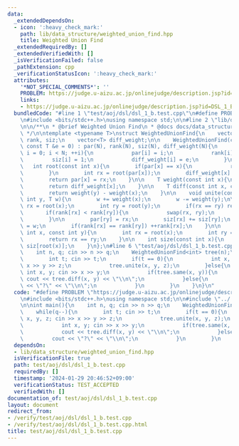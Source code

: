 ```yaml
---
data:
  _extendedDependsOn:
  - icon: ':heavy_check_mark:'
    path: lib/data_structure/weighted_union_find.hpp
    title: Weighted Union Find
  _extendedRequiredBy: []
  _extendedVerifiedWith: []
  _isVerificationFailed: false
  _pathExtension: cpp
  _verificationStatusIcon: ':heavy_check_mark:'
  attributes:
    '*NOT_SPECIAL_COMMENTS*': ''
    PROBLEM: https://judge.u-aizu.ac.jp/onlinejudge/description.jsp?id=DSL_1_B
    links:
    - https://judge.u-aizu.ac.jp/onlinejudge/description.jsp?id=DSL_1_B
  bundledCode: "#line 1 \"test/aoj/dsl/dsl_1_b.test.cpp\"\n#define PROBLEM \"https://judge.u-aizu.ac.jp/onlinejudge/description.jsp?id=DSL_1_B\"\
    \n#include <bits/stdc++.h>\nusing namespace std;\n\n#line 2 \"lib/data_structure/weighted_union_find.hpp\"\
    \n\n/**\n * @brief Weighted Union Find\n * @docs docs/data_structure/weighted_union_find.md\n\
    \ */\n\ntemplate <typename T>\nstruct WeightedUnionFind{\n    vector<int> par,\
    \ rank, siz;\n    vector<T> diff_weight;\n\n    WeightedUnionFind(const int N,\
    \ const T &e = 0) : par(N), rank(N), siz(N), diff_weight(N){\n        for(int\
    \ i = 0; i < N; ++i){\n            par[i] = i;\n            rank[i] = 0;\n   \
    \         siz[i] = 1;\n            diff_weight[i] = e;\n        }\n    }\n\n \
    \   int root(const int x){\n        if(par[x] == x){\n            return x;\n\
    \        }\n        int rx = root(par[x]);\n        diff_weight[x] += diff_weight[par[x]];\n\
    \        return par[x] = rx;\n    }\n\n    T weight(const int x){\n        root(x);\n\
    \        return diff_weight[x];\n    }\n\n    T diff(const int x, const int y){\n\
    \        return weight(y) - weight(x);\n    }\n\n    void unite(const int x, const\
    \ int y, T w){\n        w += weight(x);\n        w -= weight(y);\n\n        int\
    \ rx = root(x);\n        int ry = root(y);\n        if(rx == ry) return;\n\n \
    \       if(rank[rx] < rank[ry]){\n            swap(rx, ry);\n            w = -w;\n\
    \        }\n\n        par[ry] = rx;\n        siz[rx] += siz[ry];\n        diff_weight[ry]\
    \ = w;\n        if(rank[rx] == rank[ry]) ++rank[rx];\n    }\n\n    bool same(const\
    \ int x, const int y){\n        int rx = root(x);\n        int ry = root(y);\n\
    \        return rx == ry;\n    }\n\n    int size(const int x){\n        return\
    \ siz[root(x)];\n    }\n};\n#line 6 \"test/aoj/dsl/dsl_1_b.test.cpp\"\n\nint main(){\n\
    \    int n, q; cin >> n >> q;\n    WeightedUnionFind<int> tree(n);\n    while(q--){\n\
    \        int t; cin >> t;\n        if(t == 0){\n            int x, y, z; cin >>\
    \ x >> y >> z;\n            tree.unite(x, y, z);\n        }else{\n           \
    \ int x, y; cin >> x >> y;\n            if(tree.same(x, y)){\n               \
    \ cout << tree.diff(x, y) << \"\\n\";\n            }else{\n                cout\
    \ << \"?\" << \"\\n\";\n            }\n        }\n    }\n}\n"
  code: "#define PROBLEM \"https://judge.u-aizu.ac.jp/onlinejudge/description.jsp?id=DSL_1_B\"\
    \n#include <bits/stdc++.h>\nusing namespace std;\n\n#include \"../../../lib/data_structure/weighted_union_find.hpp\"\
    \n\nint main(){\n    int n, q; cin >> n >> q;\n    WeightedUnionFind<int> tree(n);\n\
    \    while(q--){\n        int t; cin >> t;\n        if(t == 0){\n            int\
    \ x, y, z; cin >> x >> y >> z;\n            tree.unite(x, y, z);\n        }else{\n\
    \            int x, y; cin >> x >> y;\n            if(tree.same(x, y)){\n    \
    \            cout << tree.diff(x, y) << \"\\n\";\n            }else{\n       \
    \         cout << \"?\" << \"\\n\";\n            }\n        }\n    }\n}"
  dependsOn:
  - lib/data_structure/weighted_union_find.hpp
  isVerificationFile: true
  path: test/aoj/dsl/dsl_1_b.test.cpp
  requiredBy: []
  timestamp: '2024-01-29 20:46:52+09:00'
  verificationStatus: TEST_ACCEPTED
  verifiedWith: []
documentation_of: test/aoj/dsl/dsl_1_b.test.cpp
layout: document
redirect_from:
- /verify/test/aoj/dsl/dsl_1_b.test.cpp
- /verify/test/aoj/dsl/dsl_1_b.test.cpp.html
title: test/aoj/dsl/dsl_1_b.test.cpp
---
```

